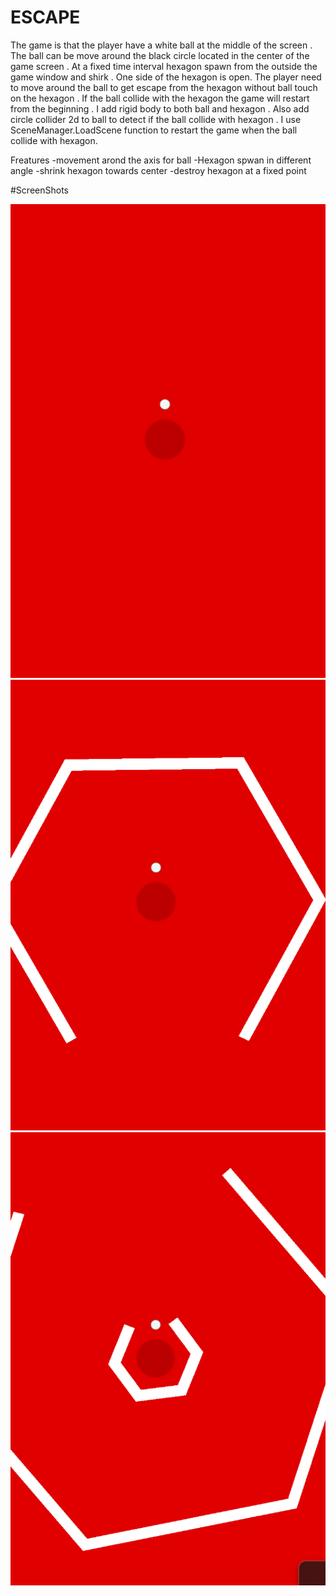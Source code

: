 # ESCAPE
 
The game is that the player have a white ball at the middle of the screen . The ball can be move around the black circle located in the center of the game screen . 
At a fixed time interval hexagon spawn from the outside the game window and shirk . 
One side of the hexagon is open. 
The player need to move around the ball to get escape from the hexagon without ball touch on the hexagon .
If the ball collide with the hexagon the game will restart from the beginning . I add rigid body to both ball and hexagon . 
Also add circle collider 2d to ball to detect if the ball collide with hexagon . 
I use SceneManager.LoadScene function to restart the game when the ball collide with hexagon.

Freatures
-movement arond the axis for ball
-Hexagon spwan in different angle
-shrink hexagon towards center
-destroy hexagon at a fixed point


#ScreenShots

![Capture1](/ScreenShots/1.png)
![Capture1](/ScreenShots/2.png)
![Capture1](/ScreenShots/3.png)

